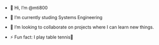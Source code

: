 - 👋 Hi, I’m @mti800
- 🌱 I’m currently studing Systems Engineering
- 💞️ I’m looking to collaborate on projects where I can learn new things.

- ⚡ Fun fact: I play table tennis🏓

<!---
mti800/mti800 is a ✨ special ✨ repository because its `README.md` (this file) appears on your GitHub profile.
You can click the Preview link to take a look at your changes.
--->
